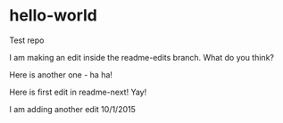 # hello-world
Test repo

I am making an edit inside the readme-edits branch. What do you think?

Here is another one - ha ha!

Here is first edit in readme-next! Yay!

I am adding another edit 10/1/2015